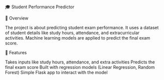 🎓 Student Performance Predictor

📌 Overview

The project is about predicting student exam performance.
It uses a dataset of student details like study hours, attendance, and extracurricular activities.
Machine learning models are applied to predict the final exam score.

🚀 Features

Takes inputs like study hours, attendance, and extra activities
Predicts the final exam score
Built with regression models (Linear Regression, Random Forest)
Simple Flask app to interact with the model
